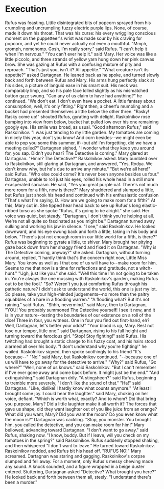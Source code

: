 # Execution

Rufus was feasting. Little disintegrated bits of popcorn sprayed from his crumpling and uncrumpling fuzzy electric purple lips. None, of course, made it down his throat. That was his curse: his every wriggling conscious moment on the puppetteer's wrist was made sour by his craving for popcorn, and yet he could never actually eat even a mouthful.
"Mmph, gromph, nomchomp. Gosh, I'm really sorry." said Rufus. "I can't help it when I'm nervous."
"You can't ever help it." said Mary. Her voice was like a little piccolo, and three strands of yellow yarn hung down her pink canvas brow. She was gazing at Rufus with a confusing mixture of pity and reproach. "That's just you, isn't it? All appetite."
"What creature isn't its appetite?" asked Dartagnan. He leaned back as he spoke, and turned slowly back and forth between Rufus and Mary. His arms hung perfectly slack at his sides, a picture of languid ease in his smart suit. His neck was comparably limp, and so his pale face lolled slightly as his mismatched button gaze swung. "Can any of us claim to have had anything?" he continued. "We don't eat. I don't even have a pocket. A little fantasy about consumption, well, it's only fitting."
Right then, a cheerfu mumbling and a bucket had presented themselves a little below the other three.
"Rasky! Rasky come up!" shouted Rufus, gyrating with delight. Raskolnikov rose bumping into view from below, bucket hat pulled low over his one remaining googly eye. His smile was broad, as usual.
"Good afternoon Rufus," said Raskolnikov. "I was just tending to my little garden. My tomatoes are coming in nicely this year, don't you know! And corn besides--we might even be able to pop you some this summer, if--but ah! I'm forgetting, did we have a meeting  called?"
Dartagnan sighed, "I wonder what they keep you around for, you sap. Didn't you hear? The Detective is coming."
Mary glared at Dartagnan.
"Hmm? The Detective?" Raskolnikov asked.
Mary bumbled over to Raskolnikov, still glaring at Dartagnan, and answered, "Yes, Rodya. We don't know why, but he's due to arrive any minute."
"But we're all here!" said Rufus. "Who else could come? It's never been anyone besides us four."
Dartagnan, unable to roll just his eyes, rolled his whole head in a still more exasperated sarcasm. He said, "Yes you great purple oaf. There's not much more room for a fifth, now is there?"
Mary shuddered and slumped a little, but Rufus just shook his head and continued with his enthusiastic confusion "That's what I'm saying, D. How are we going to make room for a fifth?"
At this, Mary cut in. She tipped hear head back to see up Rufus's long elastic-ribbed torso as she spoke "Rufus, it's going to be alright." she said. Her voice was quiet, but steady. "Dartagnan, I don't think you're helping at all. We're not all quite so fascinated as you might be." Dartagnan turned away sulking and working his jaw in silence.
"I see," said Raskolnikov. He looked downward, and his eye swung back and forth a little, taking in his body and below. "There's just not enough room in our little world for a fifth, is there?" Rufus was beginning to gyrate a little, to shiver. Mary brought her pitying gaze back down from her shaggy friend and fixed it on Dartagnan.
"Why is The Detective coming, anyway?" she asked.
Dartagnan, without turning around, replied, "I hardly think that's the concern right now, Little Miss Mary. You know as well as I that one of us will have to--make room for him. Seems to me that now is a time for reflections and gratitude, not a witch-hunt."
"Ugh, just like you." she said. "Well this time I'm not going to be taken in. You're always the one mussing with Raskolnikov's garden, making Rufus out to be the fool."
"So? Weren't you just comforting Rufus through his pathetic nature? I didn't ask to understand the world, this one is just my lot. So please, take your high-minded judgements--no more than the paltry squabbles of a hare in a flooding warren."
"A flooding what? But it's not raining." said Rufus.
"Shhh, nevermind." said Mary, then to Dartagnan, "YOU! You probably summoned The Detective yourself! I see it now, and it is in your nature--testing the boundaries of our existence on a roll of the dice! Three in four, you witness. One in four you find out first-hand, eh? Well, Dartagnan, let's better your odds!"
"Your blood is up, Mary. Best not lose our temper, little one." said Dartagnan, rising to his full height and turning toward the ferocious girl.
"Stop! Stoy fighting!" said Rufus. His twitching had brought a static charge to his fuzzy coat, and his hairs stood alarmed all over his body. "I don't understand why you're fighting!" he wailed.
Raskolnikov signed, then spoke soothingly to his friend "It's because--"
"No!" said Mary, but Raskolnikov continued.
"--because one of us will have to go away for the detective to arrive."
"Why?" said Rufus, "Go where?"
"Well, none of us knows." said Raskolnikov. "But I can't remember if I've ever gone away and come back before. It might just be the end."
"And extinguishing." said Dartagnan drily.
"A stingsheen?" said Rufus, beginning to tremble more severely, "I don't like the sound of that."
"Ha!" said Dartagnan. "Like, dislike! I hardly know what counts anymore."
"At least I brought some joy. I could hear the laughter." said Mary, choking on her voice, defiant.
"Which is worth what, exactly? And to whom? Did that bring you purpose, Mary? Did a little laughter make it all worth it? The forces that gave us shape, did they want laughter out of you like juice from an orange? What did you want, Mary? Did you want the moon? Do you even know what the moon is?" Dartagnan was cackling.
"Stop, you monster. You brought him, you called the detective, and you can make room for him!" Mary bellowed, advancing toward Dartagnan.
"I don't want to go away." said Rufus, shaking now.
"I know, buddy. But if I leave, will you check on my tomatoes in the spring?" said Raskolnikov.
Rufus suddenly stopped shaking, and then whispered "I don't want to leave."
He turned toward Raskolnikov. Raskolnikov nodded, and Rufus bit his head off.
"RUFUS NO!" Mary screamed. Dartagnan was staring and gagging. Raskolnikov's corpse slumped and fell away. For a moment, only Rufus's messy chewing made any sound. A knock sounded, and a figure wrapped in a beige duster entered.
Stuttering, Dartagnan asked "Detective? What brought you here?"
He looked back and forth between them all, steely. "I understand there's been a murder."
